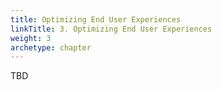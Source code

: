 ```yaml
---
title: Optimizing End User Experiences
linkTitle: 3. Optimizing End User Experiences
weight: 3
archetype: chapter
---
```


TBD
